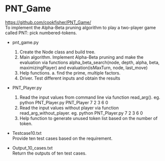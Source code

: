 # PNT_Game
https://github.com/cookfisher/PNT_Game/ </br>
To implement the Alpha-Beta pruning algorithm to play a two-player game called PNT: pick numbered-tokens.  

- pnt_game.py  
	1. Create the Node class and build tree.  
	2. Main algorithm. Implement Alpha-Beta pruning and make the evaluation via functions alpha_beta_search(node, depth, alpha, beta, maximizingPlayer) 
	and evaluation(isMaxTurn, node, last_move)  
	3. Help functions. a. find the prime, multiple factors.  
	4. Driver. Test different inputs and obtain the results  
	  
	  
- PNT_Player.py  
	1. Read the input values from command line via function read_arg(). eg. python PNT_Player.py PNT_Player 7 2 3 6 0  
	2. Read the input values without player via function read_arg_without_player. eg. python PNT_Player.py 7 2 3 6 0  
	3. Help function to generate unused token list based on the number of token.  

- Testcase10.txt  
	Provide ten test cases based on the requirement.  

- Output_10_cases.txt  
	Return the outputs of ten test cases.  
